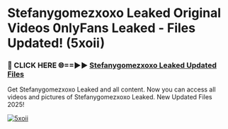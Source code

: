 # Stefanygomezxoxo Leaked Original Videos 0nlyFans Leaked - Files Updated! (5xoii)

<h3>🔴 CLICK HERE 🌐==►► <a href="https://best4dudes.click/HH4t6V" rel="nofollow">Stefanygomezxoxo Leaked Updated Files</a></h3>

Get Stefanygomezxoxo Leaked and all content. Now you can access all videos and pictures of Stefanygomezxoxo Leaked. New Updated Files 2025!

[![5xoii](https://github.com/user-attachments/assets/8c521d6e-e6e3-4a75-9320-d58ab9d79d5b)](https://best4dudes.click/HH4t6V)
